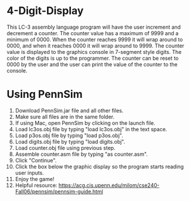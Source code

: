 # 4-Digit-Display
This LC-3 assembly language program will have the user increment and decrement a counter. The counter value has a maximum of 9999 and a minimum of 0000. When the counter reaches 9999 it will wrap around to 0000, and when it reaches 0000 it will wrap around to 9999. The counter value is displayed to the graphics console in 7-segment style digits. The color of the digits is up to the programmer. The counter can be reset to 0000 by the user and the user can print the value of the counter to the console.

# Using PennSim
1. Download PennSim.jar file and all other files.
2. Make sure all files are in the same folder.
3. If using Mac, open PennSim by clicking on the launch file.
4. Load lc3os.obj file by typing "load lc3os.obj" in the text space.
5. Load p3os.obj file by typing "load p3os.obj".
6. Load digits.obj file by typing "load digits.obj".
7. Load counter.obj file using previous step.
8. Assemble counter.asm file by typing "as counter.asm".
9. Click "Continue".
10. Click the box below the graphic display so the program starts reading user inputs.
11. Enjoy the game!
12. Helpful resource: https://acg.cis.upenn.edu/milom/cse240-Fall06/pennsim/pennsim-guide.html
